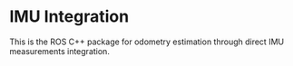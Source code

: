 # IMU Integration

This is the ROS C++ package for odometry estimation through direct IMU measurements integration.
